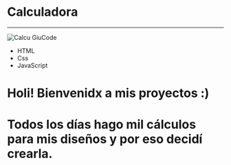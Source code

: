 
# Calculadora 
____________________________________________________________________________________________
![Calcu GiuCode](https://github.com/GiuCode25/calculadora-HTML-CSS-JAVA/assets/143569771/2eb2e7bc-d342-4bee-ba03-6ff1ae804eae)


- HTML
- Css
- JavaScript

# Holi! Bienvenidx a mis proyectos :) 
# Todos los días hago mil cálculos para mis diseños y por eso decidí crearla.




